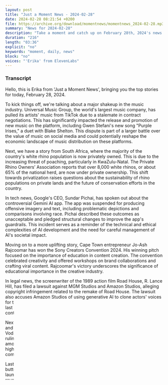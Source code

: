 ```yaml
---
layout: post
title: "Just a Moment News - 2024-02-28"
date: 2024-02-28 08:21:54 +0200
file: https://archive.org/download/momentnews/momentnews_2024-02-28.mp3
summary: "News for 2024-02-28"
description: "Take a moment and catch up on February 28th, 2024's news."
duration: "216"
length: "03:36"
explicit: "no"
keywords: "moment, daily, news"
block: "no"
voices: "'Erika' from ElevenLabs"
---
```


### Transcript

Hello, this is Erika from 'Just a Moment News', bringing you the top stories for today, February 28, 2024. 

To kick things off, we're talking about a major shakeup in the music industry. Universal Music Group, the world's largest music company, has pulled its artists' music from TikTok due to a stalemate in contract negotiations. This has significantly impacted the release and promotion of new music on the platform, including Gwen Stefani's new song "Purple Irises," a duet with Blake Shelton. This dispute is part of a larger battle over the value of music on social media and could potentially reshape the economic landscape of music distribution on these platforms.

Next, we have a story from South Africa, where the majority of the country's white rhino population is now privately owned. This is due to the increasing threat of poaching, particularly in KwaZulu-Natal. The Private Rhino Owners’ Association reports that over 8,000 white rhinos, or about 65% of the national herd, are now under private ownership. This shift towards privatization raises questions about the sustainability of rhino populations on private lands and the future of conservation efforts in the country.

In tech news, Google's CEO, Sundar Pichai, has spoken out about the controversial Gemini AI app. The app was suspended for producing offensive imagery and text, including problematic depictions and comparisons involving race. Pichai described these outcomes as unacceptable and pledged structural changes to improve the app's guardrails. This incident serves as a reminder of the technical and ethical complexities of AI development and the need for careful management of AI's societal impact.

Moving on to a more uplifting story, Cape Town entrepreneur Jo-Ash Rajcoomar has won the Sony Creators Convention 2024. His winning pitch focused on the importance of education in content creation. The convention celebrated creativity and offered workshops on brand collaborations and crafting viral content. Rajcoomar's victory underscores the significance of educational importance in the creative industry.

In legal news, the screenwriter of the 1989 action film Road House, R. Lance Hill, has filed a lawsuit against MGM Studios and Amazon Studios, alleging copyright infringement related to the remake of Road House. The lawsuit also accuses Amazon Studios of using generative AI to clone actors' voices for the remake, a move purportedly made during the Hollywood strikes of last year. Amazon MGM Studios has refuted the AI usage allegations and contested the validity of several lawsuit claims.

Next, we have an update on the ongoing legal dispute between Vodacom and Kenneth Nkosana Makate, the inventor of the Please Call Me service. Vodacom has initiated a legal challenge in the Constitutional Court against a ruling favoring Makate, demanding a compensation model that could amount to a minimum of two hundred and nine billion Rand. The case highlights complex issues surrounding intellectual property and compensation for innovative ideas within corporate South Africa.

Lastly, the Gauteng Provincial Government has launched a trial for a panic button app, designed to support up to 14,000 users. Despite a successful launch and the potential to enhance emergency response, user feedback reveals mixed experiences. The government aims to expand the user base to 100,000 and is in discussions to zero-rate the app by April 2024 to ensure wider accessibility.

And that's all for today's news. This is Erika from 'Just a Moment News', signing off. Stay informed and have a great day!
